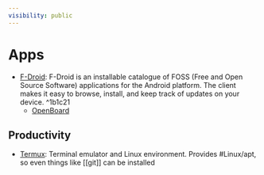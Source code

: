 ```yaml
---
visibility: public
---
```

# Apps

- [F-Droid](https://f-droid.org/en/): F-Droid is an installable catalogue of FOSS (Free and Open Source Software) applications for the Android platform. The client makes it easy to browse, install, and keep track of updates on your device. ^1b1c21
    - [OpenBoard](https://f-droid.org/packages/org.dslul.openboard.inputmethod.latin/)
## Productivity
- [Termux](https://github.com/termux/termux-app): Terminal emulator and Linux environment. Provides #Linux/apt, so even things like [[git]] can be installed

